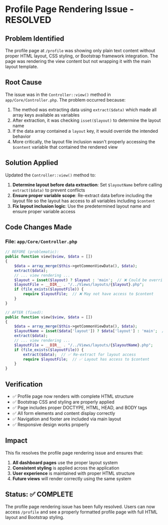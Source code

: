 # Profile Page Rendering Issue - RESOLVED

## Problem Identified
The profile page at `/profile` was showing only plain text content without proper HTML layout, CSS styling, or Bootstrap framework integration. The page was rendering the view content but not wrapping it with the main layout template.

## Root Cause
The issue was in the `Controller::view()` method in `app/Core/Controller.php`. The problem occurred because:

1. The method was extracting data using `extract($data)` which made all array keys available as variables
2. After extraction, it was checking `isset($layout)` to determine the layout name
3. If the data array contained a `layout` key, it would override the intended behavior
4. More critically, the layout file inclusion wasn't properly accessing the `$content` variable that contained the rendered view

## Solution Applied
Updated the `Controller::view()` method to:

1. **Determine layout before data extraction**: Set `$layoutName` before calling `extract($data)` to prevent conflicts
2. **Ensure proper variable scope**: Re-extract data before including the layout file so the layout has access to all variables including `$content`
3. **Fix layout inclusion logic**: Use the predetermined layout name and ensure proper variable access

## Code Changes Made

### File: `app/Core/Controller.php`
```php
// BEFORE (problematic):
public function view($view, $data = [])
{
    $data = array_merge($this->getCommonViewData(), $data);
    extract($data);
    // ... view rendering ...
    $layout = isset($layout) ? $layout : 'main';  // ❌ Could be overridden
    $layoutFile = __DIR__ . "/../Views/layouts/{$layout}.php";
    if (file_exists($layoutFile)) {
        require $layoutFile;  // ❌ May not have access to $content
    }
}

// AFTER (fixed):
public function view($view, $data = [])
{
    $data = array_merge($this->getCommonViewData(), $data);
    $layoutName = isset($data['layout']) ? $data['layout'] : 'main';  // ✅ Safe determination
    extract($data);
    // ... view rendering ...
    $layoutFile = __DIR__ . "/../Views/layouts/{$layoutName}.php";
    if (file_exists($layoutFile)) {
        extract($data);  // ✅ Re-extract for layout access
        require $layoutFile;  // ✅ Layout has access to $content
    }
}
```

## Verification
- ✅ Profile page now renders with complete HTML structure
- ✅ Bootstrap CSS and styling are properly applied  
- ✅ Page includes proper DOCTYPE, HTML, HEAD, and BODY tags
- ✅ All form elements and content display correctly
- ✅ Navigation and footer are included via main layout
- ✅ Responsive design works properly

## Impact
This fix resolves the profile page rendering issue and ensures that:
1. **All dashboard pages** use the proper layout system
2. **Consistent styling** is applied across the application  
3. **User experience** is maintained with proper HTML structure
4. **Future views** will render correctly using the same system

## Status: ✅ COMPLETE
The profile page rendering issue has been fully resolved. Users can now access `/profile` and see a properly formatted profile page with full HTML layout and Bootstrap styling.
